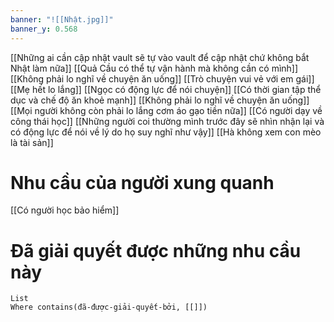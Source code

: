 ```yaml
---
banner: "![[Nhật.jpg]]"
banner_y: 0.568
---
```

[[Những ai cần cập nhật vault sẽ tự vào vault để cập nhật chứ không bắt Nhật làm nữa]]
[[Quả Cầu có thể tự vận hành mà không cần có mình]]
[[Không phải lo nghĩ về chuyện ăn uống]]
[[Trò chuyện vui vẻ với em gái]]
[[Mẹ hết lo lắng]]
[[Ngọc có động lực để nói chuyện]]
[[Có thời gian tập thể dục và chế độ ăn khoẻ mạnh]]
[[Không phải lo nghĩ về chuyện ăn uống]]
[[Mọi người không còn phải lo lắng cơm áo gạo tiền nữa]]
[[Có người dạy về công thái học]]
[[Những người coi thường mình trước đây sẽ nhìn nhận lại và có động lực để nói về lý do họ suy nghĩ như vậy]]
[[Hà không xem con mèo là tài sản]]


# Nhu cầu của người xung quanh
[[Có người học bảo hiểm]]
# Đã giải quyết được những nhu cầu này
```dataview 
List
Where contains(đã-được-giải-quyết-bởi, [[]])
```